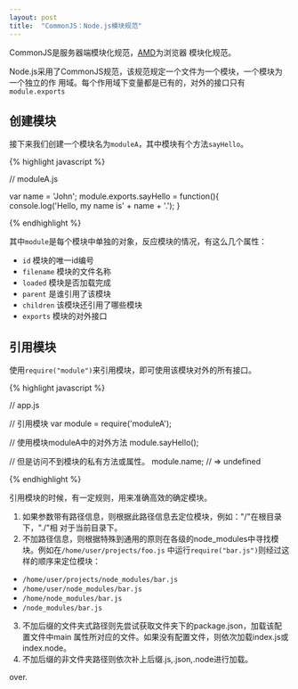 ```yaml
---
layout: post
title:  "CommonJS：Node.js模块规范"
---
```


CommonJS是服务器端模块化规范，[AMD](/2015/05/19/js-design-pattern.html)为浏览器
模块化规范。

Node.js采用了CommonJS规范，该规范规定一个文件为一个模块，一个模块为一个独立的作
用域。每个作用域下变量都是已有的，对外的接口只有``module.exports``

## 创建模块

接下来我们创建一个模块名为``moduleA``，其中模块有个方法``sayHello``。

{% highlight javascript %}

  // moduleA.js

  var name = 'John';
  module.exports.sayHello = function(){
    console.log('Hello, my name is' + name + '.');
  }

{% endhighlight %}

其中``module``是每个模块中单独的对象，反应模块的情况，有这么几个属性：

- ``id`` 模块的唯一id编号
- ``filename`` 模块的文件名称
- ``loaded`` 模块是否加载完成
- ``parent`` 是谁引用了该模块
- ``children`` 该模块还引用了哪些模块
- ``exports`` 模块的对外接口

## 引用模块

使用``require("module")``来引用模块，即可使用该模块对外的所有接口。

{% highlight javascript %}

  // app.js

  // 引用模块
  var module = require('moduleA');

  // 使用模块moduleA中的对外方法
  module.sayHello();

  // 但是访问不到模块的私有方法或属性。
  module.name; // => undefined

{% endhighlight %}

引用模块的时候，有一定规则，用来准确高效的确定模块。

1. 如果参数带有路径信息，则根据此路径信息去定位模块，例如："/"在根目录下，"./"相
  对于当前目录下。
2. 不加路径信息，则根据特殊到通用的原则在各级的node_modules中寻找模块。例如在``/home/user/projects/foo.js``
  中运行``require("bar.js")``则经过这样的顺序来定位模块：
  - ``/home/user/projects/node_modules/bar.js``
  - ``/home/user/node_modules/bar.js``
  - ``/home/node_modules/bar.js``
  - ``/node_modules/bar.js``
3. 不加后缀的文件夹式路径则先尝试获取文件夹下的package.json，加载该配置文件中main
  属性所对应的文件。如果没有配置文件，则依次加载index.js或index.node。
4. 不加后缀的非文件夹路径则依次补上后缀.js,.json,.node进行加载。

over.
